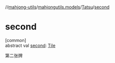 //[mahjong-utils](../../../index.md)/[mahjongutils.models](../index.md)/[Tatsu](index.md)/[second](second.md)

# second

[common]\
abstract val [second](second.md): [Tile](../-tile/index.md)

第二张牌
